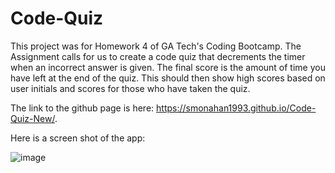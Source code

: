 # Code-Quiz

This project was for Homework 4 of GA Tech's Coding Bootcamp. The Assignment calls for us to create a code quiz that decrements the timer when an incorrect answer is given. 
The final score is the amount of time you have left at the end of the quiz. This should then show high scores based on user initials and scores for those who have taken the quiz. 

The link to the github page is here: https://smonahan1993.github.io/Code-Quiz-New/. 

Here is a screen shot of the app: 

![image](https://user-images.githubusercontent.com/85653998/126923348-434dc3da-dd60-48a6-b98f-ea05674acdb0.png)
